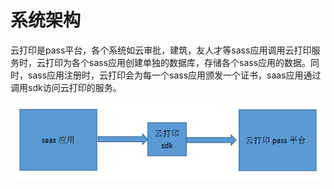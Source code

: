 # 系统架构



云打印是pass平台，各个系统如云审批，建筑，友人才等sass应用调用云打印服务时，云打印为各个sass应用创建单独的数据库，存储各个sass应用的数据。同时，sass应用注册时，云打印会为每一个sass应用颁发一个证书，saas应用通过调用sdk访问云打印的服务。





![](/articles/print/5-/images/image19.png)
